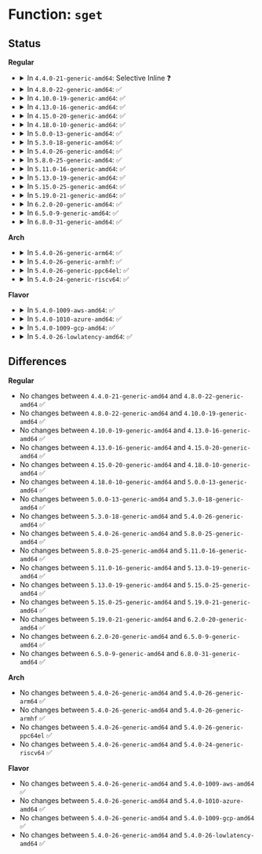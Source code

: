 # Function: <code>sget</code>

## Status
<b>Regular</b>
<ul>
<li>
<details>
<summary>In <code>4.4.0-21-generic-amd64</code>: Selective Inline ❓</summary>

```c
struct super_block * sget(struct file_system_type * type, int (*)(struct super_block *, void *) test, int (*)(struct super_block *, void *) set, int flags, void * data)
```

```json
{
  "name": "sget",
  "collision_type": "Unique Global",
  "inline_type": "Selective",
  "funcs": [
    {
      "addr": 18446744071581006224,
      "name": "sget",
      "external": true,
      "loc": "fs/super.c:528",
      "file": "fs/super.c",
      "inline": "not declared, inlined",
      "caller_inline": [
        "fs/super.c:mount_ns",
        "fs/super.c:mount_nodev",
        "fs/super.c:mount_bdev",
        "fs/super.c:mount_single"
      ],
      "caller_func": [
        "fs/libfs.c:mount_pseudo",
        "fs/kernfs/mount.c:kernfs_mount_ns",
        "fs/devpts/inode.c:devpts_mount",
        "fs/devpts/inode.c:devpts_mount",
        "fs/ecryptfs/main.c:ecryptfs_mount"
      ]
    }
  ],
  "symbols": [
    {
      "addr": 18446744071581006224,
      "name": "sget",
      "section": ".text",
      "bind": "STB_GLOBAL",
      "size": 42
    }
  ]
}
```
</details>
</li>
<li>
<details>
<summary>In <code>4.8.0-22-generic-amd64</code>: ✅</summary>

```c
struct super_block * sget(struct file_system_type * type, int (*)(struct super_block *, void *) test, int (*)(struct super_block *, void *) set, int flags, void * data)
```

```json
{
  "name": "sget",
  "collision_type": "Unique Global",
  "inline_type": "No",
  "funcs": [
    {
      "addr": 18446744071581164608,
      "name": "sget",
      "external": true,
      "loc": "fs/super.c:536",
      "file": "fs/super.c",
      "inline": "seen, unknown",
      "caller_inline": [],
      "caller_func": [
        "fs/super.c:mount_single",
        "fs/super.c:mount_nodev",
        "fs/super.c:mount_bdev",
        "fs/libfs.c:mount_pseudo",
        "fs/devpts/inode.c:devpts_mount",
        "fs/ecryptfs/main.c:ecryptfs_mount"
      ]
    }
  ],
  "symbols": [
    {
      "addr": 18446744071581164608,
      "name": "sget",
      "section": ".text",
      "bind": "STB_GLOBAL",
      "size": 140
    }
  ]
}
```
</details>
</li>
<li>
<details>
<summary>In <code>4.10.0-19-generic-amd64</code>: ✅</summary>

```c
struct super_block * sget(struct file_system_type * type, int (*)(struct super_block *, void *) test, int (*)(struct super_block *, void *) set, int flags, void * data)
```

```json
{
  "name": "sget",
  "collision_type": "Unique Global",
  "inline_type": "No",
  "funcs": [
    {
      "addr": 18446744071581241568,
      "name": "sget",
      "external": true,
      "loc": "fs/super.c:535",
      "file": "fs/super.c",
      "inline": "seen, unknown",
      "caller_inline": [],
      "caller_func": [
        "fs/super.c:mount_single",
        "fs/super.c:mount_nodev",
        "fs/super.c:mount_bdev",
        "fs/ecryptfs/main.c:ecryptfs_mount"
      ]
    }
  ],
  "symbols": [
    {
      "addr": 18446744071581241568,
      "name": "sget",
      "section": ".text",
      "bind": "STB_GLOBAL",
      "size": 154
    }
  ]
}
```
</details>
</li>
<li>
<details>
<summary>In <code>4.13.0-16-generic-amd64</code>: ✅</summary>

```c
struct super_block * sget(struct file_system_type * type, int (*)(struct super_block *, void *) test, int (*)(struct super_block *, void *) set, int flags, void * data)
```

```json
{
  "name": "sget",
  "collision_type": "Unique Global",
  "inline_type": "No",
  "funcs": [
    {
      "addr": 18446744071581288912,
      "name": "sget",
      "external": true,
      "loc": "fs/super.c:538",
      "file": "fs/super.c",
      "inline": "seen, unknown",
      "caller_inline": [],
      "caller_func": [
        "fs/super.c:mount_single",
        "fs/super.c:mount_nodev",
        "fs/super.c:mount_bdev",
        "fs/ecryptfs/main.c:ecryptfs_mount"
      ]
    }
  ],
  "symbols": [
    {
      "addr": 18446744071581288912,
      "name": "sget",
      "section": ".text",
      "bind": "STB_GLOBAL",
      "size": 154
    }
  ]
}
```
</details>
</li>
<li>
<details>
<summary>In <code>4.15.0-20-generic-amd64</code>: ✅</summary>

```c
struct super_block * sget(struct file_system_type * type, int (*)(struct super_block *, void *) test, int (*)(struct super_block *, void *) set, int flags, void * data)
```

```json
{
  "name": "sget",
  "collision_type": "Unique Global",
  "inline_type": "No",
  "funcs": [
    {
      "addr": 18446744071581428576,
      "name": "sget",
      "external": true,
      "loc": "fs/super.c:538",
      "file": "fs/super.c",
      "inline": "seen, unknown",
      "caller_inline": [],
      "caller_func": [
        "fs/super.c:mount_single",
        "fs/super.c:mount_nodev",
        "fs/super.c:mount_bdev",
        "fs/ecryptfs/main.c:ecryptfs_mount"
      ]
    }
  ],
  "symbols": [
    {
      "addr": 18446744071581428576,
      "name": "sget",
      "section": ".text",
      "bind": "STB_GLOBAL",
      "size": 154
    }
  ]
}
```
</details>
</li>
<li>
<details>
<summary>In <code>4.18.0-10-generic-amd64</code>: ✅</summary>

```c
struct super_block * sget(struct file_system_type * type, int (*)(struct super_block *, void *) test, int (*)(struct super_block *, void *) set, int flags, void * data)
```

```json
{
  "name": "sget",
  "collision_type": "Unique Global",
  "inline_type": "No",
  "funcs": [
    {
      "addr": 18446744071581586784,
      "name": "sget",
      "external": true,
      "loc": "fs/super.c:548",
      "file": "fs/super.c",
      "inline": "seen, unknown",
      "caller_inline": [],
      "caller_func": [
        "fs/super.c:mount_single",
        "fs/super.c:mount_nodev",
        "fs/super.c:mount_bdev",
        "fs/ecryptfs/main.c:ecryptfs_mount"
      ]
    }
  ],
  "symbols": [
    {
      "addr": 18446744071581586784,
      "name": "sget",
      "section": ".text",
      "bind": "STB_GLOBAL",
      "size": 164
    }
  ]
}
```
</details>
</li>
<li>
<details>
<summary>In <code>5.0.0-13-generic-amd64</code>: ✅</summary>

```c
struct super_block * sget(struct file_system_type * type, int (*)(struct super_block *, void *) test, int (*)(struct super_block *, void *) set, int flags, void * data)
```

```json
{
  "name": "sget",
  "collision_type": "Unique Global",
  "inline_type": "No",
  "funcs": [
    {
      "addr": 18446744071581672688,
      "name": "sget",
      "external": true,
      "loc": "fs/super.c:552",
      "file": "fs/super.c",
      "inline": "seen, unknown",
      "caller_inline": [],
      "caller_func": [
        "fs/super.c:mount_single",
        "fs/super.c:mount_nodev",
        "fs/super.c:mount_bdev",
        "fs/ecryptfs/main.c:ecryptfs_mount"
      ]
    }
  ],
  "symbols": [
    {
      "addr": 18446744071581672688,
      "name": "sget",
      "section": ".text",
      "bind": "STB_GLOBAL",
      "size": 164
    }
  ]
}
```
</details>
</li>
<li>
<details>
<summary>In <code>5.3.0-18-generic-amd64</code>: ✅</summary>

```c
struct super_block * sget(struct file_system_type * type, int (*)(struct super_block *, void *) test, int (*)(struct super_block *, void *) set, int flags, void * data)
```

```json
{
  "name": "sget",
  "collision_type": "Unique Global",
  "inline_type": "No",
  "funcs": [
    {
      "addr": 18446744071581789696,
      "name": "sget",
      "external": true,
      "loc": "fs/super.c:570",
      "file": "fs/super.c",
      "inline": "seen, unknown",
      "caller_inline": [],
      "caller_func": [
        "fs/super.c:mount_single",
        "fs/super.c:mount_nodev",
        "fs/super.c:mount_bdev",
        "fs/ecryptfs/main.c:ecryptfs_mount"
      ]
    }
  ],
  "symbols": [
    {
      "addr": 18446744071581789696,
      "name": "sget",
      "section": ".text",
      "bind": "STB_GLOBAL",
      "size": 520
    }
  ]
}
```
</details>
</li>
<li>
<details>
<summary>In <code>5.4.0-26-generic-amd64</code>: ✅</summary>

```c
struct super_block * sget(struct file_system_type * type, int (*)(struct super_block *, void *) test, int (*)(struct super_block *, void *) set, int flags, void * data)
```

```json
{
  "name": "sget",
  "collision_type": "Unique Global",
  "inline_type": "No",
  "funcs": [
    {
      "addr": 18446744071581861936,
      "name": "sget",
      "external": true,
      "loc": "fs/super.c:576",
      "file": "fs/super.c",
      "inline": "seen, unknown",
      "caller_inline": [],
      "caller_func": [
        "fs/super.c:mount_single",
        "fs/super.c:mount_nodev",
        "fs/super.c:mount_bdev",
        "fs/ecryptfs/main.c:ecryptfs_mount"
      ]
    }
  ],
  "symbols": [
    {
      "addr": 18446744071581861936,
      "name": "sget",
      "section": ".text",
      "bind": "STB_GLOBAL",
      "size": 520
    }
  ]
}
```
</details>
</li>
<li>
<details>
<summary>In <code>5.8.0-25-generic-amd64</code>: ✅</summary>

```c
struct super_block * sget(struct file_system_type * type, int (*)(struct super_block *, void *) test, int (*)(struct super_block *, void *) set, int flags, void * data)
```

```json
{
  "name": "sget",
  "collision_type": "Unique Global",
  "inline_type": "No",
  "funcs": [
    {
      "addr": 18446744071582087872,
      "name": "sget",
      "external": true,
      "loc": "fs/super.c:576",
      "file": "fs/super.c",
      "inline": "seen, unknown",
      "caller_inline": [],
      "caller_func": [
        "fs/super.c:mount_single",
        "fs/super.c:mount_nodev",
        "fs/super.c:mount_bdev",
        "fs/ecryptfs/main.c:ecryptfs_mount"
      ]
    }
  ],
  "symbols": [
    {
      "addr": 18446744071582087872,
      "name": "sget",
      "section": ".text",
      "bind": "STB_GLOBAL",
      "size": 520
    }
  ]
}
```
</details>
</li>
<li>
<details>
<summary>In <code>5.11.0-16-generic-amd64</code>: ✅</summary>

```c
struct super_block * sget(struct file_system_type * type, int (*)(struct super_block *, void *) test, int (*)(struct super_block *, void *) set, int flags, void * data)
```

```json
{
  "name": "sget",
  "collision_type": "Unique Global",
  "inline_type": "No",
  "funcs": [
    {
      "addr": 18446744071582133536,
      "name": "sget",
      "external": true,
      "loc": "fs/super.c:576",
      "file": "fs/super.c",
      "inline": "seen, unknown",
      "caller_inline": [],
      "caller_func": [
        "fs/super.c:mount_single",
        "fs/super.c:mount_nodev",
        "fs/super.c:mount_bdev",
        "fs/ecryptfs/main.c:ecryptfs_mount"
      ]
    }
  ],
  "symbols": [
    {
      "addr": 18446744071582133536,
      "name": "sget",
      "section": ".text",
      "bind": "STB_GLOBAL",
      "size": 686
    }
  ]
}
```
</details>
</li>
<li>
<details>
<summary>In <code>5.13.0-19-generic-amd64</code>: ✅</summary>

```c
struct super_block * sget(struct file_system_type * type, int (*)(struct super_block *, void *) test, int (*)(struct super_block *, void *) set, int flags, void * data)
```

```json
{
  "name": "sget",
  "collision_type": "Unique Global",
  "inline_type": "No",
  "funcs": [
    {
      "addr": 18446744071582158304,
      "name": "sget",
      "external": true,
      "loc": "fs/super.c:577",
      "file": "fs/super.c",
      "inline": "seen, unknown",
      "caller_inline": [],
      "caller_func": [
        "fs/super.c:mount_single",
        "fs/super.c:mount_nodev",
        "fs/super.c:mount_bdev",
        "fs/ecryptfs/main.c:ecryptfs_mount"
      ]
    }
  ],
  "symbols": [
    {
      "addr": 18446744071582158304,
      "name": "sget",
      "section": ".text",
      "bind": "STB_GLOBAL",
      "size": 686
    }
  ]
}
```
</details>
</li>
<li>
<details>
<summary>In <code>5.15.0-25-generic-amd64</code>: ✅</summary>

```c
struct super_block * sget(struct file_system_type * type, int (*)(struct super_block *, void *) test, int (*)(struct super_block *, void *) set, int flags, void * data)
```

```json
{
  "name": "sget",
  "collision_type": "Unique Global",
  "inline_type": "No",
  "funcs": [
    {
      "addr": 18446744071582475280,
      "name": "sget",
      "external": true,
      "loc": "fs/super.c:577",
      "file": "fs/super.c",
      "inline": "seen, unknown",
      "caller_inline": [],
      "caller_func": [
        "fs/super.c:mount_single",
        "fs/super.c:mount_nodev",
        "fs/super.c:mount_bdev",
        "fs/ecryptfs/main.c:ecryptfs_mount"
      ]
    }
  ],
  "symbols": [
    {
      "addr": 18446744071582475280,
      "name": "sget",
      "section": ".text",
      "bind": "STB_GLOBAL",
      "size": 686
    }
  ]
}
```
</details>
</li>
<li>
<details>
<summary>In <code>5.19.0-21-generic-amd64</code>: ✅</summary>

```c
struct super_block * sget(struct file_system_type * type, int (*)(struct super_block *, void *) test, int (*)(struct super_block *, void *) set, int flags, void * data)
```

```json
{
  "name": "sget",
  "collision_type": "Unique Global",
  "inline_type": "No",
  "funcs": [
    {
      "addr": 18446744071582997376,
      "name": "sget",
      "external": true,
      "loc": "fs/super.c:576",
      "file": "fs/super.c",
      "inline": "seen, unknown",
      "caller_inline": [],
      "caller_func": [
        "fs/super.c:mount_single",
        "fs/super.c:mount_nodev",
        "fs/super.c:mount_bdev",
        "fs/ecryptfs/main.c:ecryptfs_mount"
      ]
    }
  ],
  "symbols": [
    {
      "addr": 18446744071582997376,
      "name": "sget",
      "section": ".text",
      "bind": "STB_GLOBAL",
      "size": 756
    }
  ]
}
```
</details>
</li>
<li>
<details>
<summary>In <code>6.2.0-20-generic-amd64</code>: ✅</summary>

```c
struct super_block * sget(struct file_system_type * type, int (*)(struct super_block *, void *) test, int (*)(struct super_block *, void *) set, int flags, void * data)
```

```json
{
  "name": "sget",
  "collision_type": "Unique Global",
  "inline_type": "No",
  "funcs": [
    {
      "addr": 18446744071583559200,
      "name": "sget",
      "external": true,
      "loc": "fs/super.c:619",
      "file": "fs/super.c",
      "inline": "seen, unknown",
      "caller_inline": [],
      "caller_func": [
        "fs/super.c:mount_single",
        "fs/super.c:mount_nodev",
        "fs/super.c:mount_bdev",
        "fs/ecryptfs/main.c:ecryptfs_mount"
      ]
    }
  ],
  "symbols": [
    {
      "addr": 18446744071583559200,
      "name": "sget",
      "section": ".text",
      "bind": "STB_GLOBAL",
      "size": 756
    }
  ]
}
```
</details>
</li>
<li>
<details>
<summary>In <code>6.5.0-9-generic-amd64</code>: ✅</summary>

```c
struct super_block * sget(struct file_system_type * type, int (*)(struct super_block *, void *) test, int (*)(struct super_block *, void *) set, int flags, void * data)
```

```json
{
  "name": "sget",
  "collision_type": "Unique Global",
  "inline_type": "No",
  "funcs": [
    {
      "addr": 18446744071583775456,
      "name": "sget",
      "external": true,
      "loc": "fs/super.c:626",
      "file": "fs/super.c",
      "inline": "seen, unknown",
      "caller_inline": [],
      "caller_func": [
        "fs/super.c:mount_single",
        "fs/super.c:mount_nodev",
        "fs/super.c:mount_bdev",
        "fs/ecryptfs/main.c:ecryptfs_mount"
      ]
    }
  ],
  "symbols": [
    {
      "addr": 18446744071583775456,
      "name": "sget",
      "section": ".text",
      "bind": "STB_GLOBAL",
      "size": 667
    }
  ]
}
```
</details>
</li>
<li>
<details>
<summary>In <code>6.8.0-31-generic-amd64</code>: ✅</summary>

```c
struct super_block * sget(struct file_system_type * type, int (*)(struct super_block *, void *) test, int (*)(struct super_block *, void *) set, int flags, void * data)
```

```json
{
  "name": "sget",
  "collision_type": "Unique Global",
  "inline_type": "No",
  "funcs": [
    {
      "addr": 18446744071583982080,
      "name": "sget",
      "external": true,
      "loc": "fs/super.c:803",
      "file": "fs/super.c",
      "inline": "seen, unknown",
      "caller_inline": [],
      "caller_func": [
        "fs/super.c:mount_single",
        "fs/super.c:mount_nodev",
        "fs/super.c:mount_bdev",
        "fs/ecryptfs/main.c:ecryptfs_mount"
      ]
    }
  ],
  "symbols": [
    {
      "addr": 18446744071583982080,
      "name": "sget",
      "section": ".text",
      "bind": "STB_GLOBAL",
      "size": 833
    }
  ]
}
```
</details>
</li>
</ul>
<b>Arch</b>
<ul>
<li>
<details>
<summary>In <code>5.4.0-26-generic-arm64</code>: ✅</summary>

```c
struct super_block * sget(struct file_system_type * type, int (*)(struct super_block *, void *) test, int (*)(struct super_block *, void *) set, int flags, void * data)
```

```json
{
  "name": "sget",
  "collision_type": "Unique Global",
  "inline_type": "No",
  "funcs": [
    {
      "addr": 18446603336493331568,
      "name": "sget",
      "external": true,
      "loc": "fs/super.c:576",
      "file": "fs/super.c",
      "inline": "seen, unknown",
      "caller_inline": [],
      "caller_func": [
        "fs/super.c:mount_single",
        "fs/super.c:mount_nodev",
        "fs/super.c:mount_bdev",
        "fs/ecryptfs/main.c:ecryptfs_mount"
      ]
    }
  ],
  "symbols": [
    {
      "addr": 18446603336493331568,
      "name": "sget",
      "section": ".text",
      "bind": "STB_GLOBAL",
      "size": 620
    }
  ]
}
```
</details>
</li>
<li>
<details>
<summary>In <code>5.4.0-26-generic-armhf</code>: ✅</summary>

```c
struct super_block * sget(struct file_system_type * type, int (*)(struct super_block *, void *) test, int (*)(struct super_block *, void *) set, int flags, void * data)
```

```json
{
  "name": "sget",
  "collision_type": "Unique Global",
  "inline_type": "No",
  "funcs": [
    {
      "addr": 3226928628,
      "name": "sget",
      "external": true,
      "loc": "fs/super.c:576",
      "file": "fs/super.c",
      "inline": "seen, unknown",
      "caller_inline": [],
      "caller_func": [
        "fs/super.c:mount_single",
        "fs/super.c:mount_nodev",
        "fs/super.c:mount_bdev",
        "fs/ecryptfs/main.c:ecryptfs_mount"
      ]
    }
  ],
  "symbols": [
    {
      "addr": 3226928628,
      "name": "sget",
      "section": ".text",
      "bind": "STB_GLOBAL",
      "size": 588
    }
  ]
}
```
</details>
</li>
<li>
<details>
<summary>In <code>5.4.0-26-generic-ppc64el</code>: ✅</summary>

```c
struct super_block * sget(struct file_system_type * type, int (*)(struct super_block *, void *) test, int (*)(struct super_block *, void *) set, int flags, void * data)
```

```json
{
  "name": "sget",
  "collision_type": "Unique Global",
  "inline_type": "No",
  "funcs": [
    {
      "addr": 13835058055286876016,
      "name": "sget",
      "external": true,
      "loc": "fs/super.c:576",
      "file": "fs/super.c",
      "inline": "seen, unknown",
      "caller_inline": [],
      "caller_func": [
        "fs/super.c:mount_single",
        "fs/super.c:mount_nodev",
        "fs/super.c:mount_bdev",
        "fs/ecryptfs/main.c:ecryptfs_mount"
      ]
    }
  ],
  "symbols": [
    {
      "addr": 13835058055286876016,
      "name": "sget",
      "section": ".text",
      "bind": "STB_GLOBAL",
      "size": 840
    }
  ]
}
```
</details>
</li>
<li>
<details>
<summary>In <code>5.4.0-24-generic-riscv64</code>: ✅</summary>

```c
struct super_block * sget(struct file_system_type * type, int (*)(struct super_block *, void *) test, int (*)(struct super_block *, void *) set, int flags, void * data)
```

```json
{
  "name": "sget",
  "collision_type": "Unique Global",
  "inline_type": "No",
  "funcs": [
    {
      "addr": 18446743936273065162,
      "name": "sget",
      "external": true,
      "loc": "fs/super.c:576",
      "file": "fs/super.c",
      "inline": "seen, unknown",
      "caller_inline": [],
      "caller_func": [
        "fs/super.c:mount_single",
        "fs/super.c:mount_nodev",
        "fs/super.c:mount_bdev",
        "fs/ecryptfs/main.c:ecryptfs_mount"
      ]
    }
  ],
  "symbols": [
    {
      "addr": 18446743936273065162,
      "name": "sget",
      "section": ".text",
      "bind": "STB_GLOBAL",
      "size": 640
    }
  ]
}
```
</details>
</li>
</ul>
<b>Flavor</b>
<ul>
<li>
<details>
<summary>In <code>5.4.0-1009-aws-amd64</code>: ✅</summary>

```c
struct super_block * sget(struct file_system_type * type, int (*)(struct super_block *, void *) test, int (*)(struct super_block *, void *) set, int flags, void * data)
```

```json
{
  "name": "sget",
  "collision_type": "Unique Global",
  "inline_type": "No",
  "funcs": [
    {
      "addr": 18446744071581830672,
      "name": "sget",
      "external": true,
      "loc": "fs/super.c:576",
      "file": "fs/super.c",
      "inline": "seen, unknown",
      "caller_inline": [],
      "caller_func": [
        "fs/super.c:mount_single",
        "fs/super.c:mount_nodev",
        "fs/super.c:mount_bdev",
        "fs/ecryptfs/main.c:ecryptfs_mount"
      ]
    }
  ],
  "symbols": [
    {
      "addr": 18446744071581830672,
      "name": "sget",
      "section": ".text",
      "bind": "STB_GLOBAL",
      "size": 520
    }
  ]
}
```
</details>
</li>
<li>
<details>
<summary>In <code>5.4.0-1010-azure-amd64</code>: ✅</summary>

```c
struct super_block * sget(struct file_system_type * type, int (*)(struct super_block *, void *) test, int (*)(struct super_block *, void *) set, int flags, void * data)
```

```json
{
  "name": "sget",
  "collision_type": "Unique Global",
  "inline_type": "No",
  "funcs": [
    {
      "addr": 18446744071581768336,
      "name": "sget",
      "external": true,
      "loc": "fs/super.c:576",
      "file": "fs/super.c",
      "inline": "seen, unknown",
      "caller_inline": [],
      "caller_func": [
        "fs/super.c:mount_single",
        "fs/super.c:mount_nodev",
        "fs/super.c:mount_bdev",
        "fs/ecryptfs/main.c:ecryptfs_mount"
      ]
    }
  ],
  "symbols": [
    {
      "addr": 18446744071581768336,
      "name": "sget",
      "section": ".text",
      "bind": "STB_GLOBAL",
      "size": 520
    }
  ]
}
```
</details>
</li>
<li>
<details>
<summary>In <code>5.4.0-1009-gcp-amd64</code>: ✅</summary>

```c
struct super_block * sget(struct file_system_type * type, int (*)(struct super_block *, void *) test, int (*)(struct super_block *, void *) set, int flags, void * data)
```

```json
{
  "name": "sget",
  "collision_type": "Unique Global",
  "inline_type": "No",
  "funcs": [
    {
      "addr": 18446744071581821984,
      "name": "sget",
      "external": true,
      "loc": "fs/super.c:576",
      "file": "fs/super.c",
      "inline": "seen, unknown",
      "caller_inline": [],
      "caller_func": [
        "fs/super.c:mount_single",
        "fs/super.c:mount_nodev",
        "fs/super.c:mount_bdev",
        "fs/ecryptfs/main.c:ecryptfs_mount"
      ]
    }
  ],
  "symbols": [
    {
      "addr": 18446744071581821984,
      "name": "sget",
      "section": ".text",
      "bind": "STB_GLOBAL",
      "size": 520
    }
  ]
}
```
</details>
</li>
<li>
<details>
<summary>In <code>5.4.0-26-lowlatency-amd64</code>: ✅</summary>

```c
struct super_block * sget(struct file_system_type * type, int (*)(struct super_block *, void *) test, int (*)(struct super_block *, void *) set, int flags, void * data)
```

```json
{
  "name": "sget",
  "collision_type": "Unique Global",
  "inline_type": "No",
  "funcs": [
    {
      "addr": 18446744071581892240,
      "name": "sget",
      "external": true,
      "loc": "fs/super.c:576",
      "file": "fs/super.c",
      "inline": "seen, unknown",
      "caller_inline": [],
      "caller_func": [
        "fs/super.c:mount_single",
        "fs/super.c:mount_nodev",
        "fs/super.c:mount_bdev",
        "fs/ecryptfs/main.c:ecryptfs_mount"
      ]
    }
  ],
  "symbols": [
    {
      "addr": 18446744071581892240,
      "name": "sget",
      "section": ".text",
      "bind": "STB_GLOBAL",
      "size": 513
    }
  ]
}
```
</details>
</li>
</ul>

## Differences
<b>Regular</b>
<ul>
<li>
No changes between <code>4.4.0-21-generic-amd64</code> and <code>4.8.0-22-generic-amd64</code> ✅
</li>
<li>
No changes between <code>4.8.0-22-generic-amd64</code> and <code>4.10.0-19-generic-amd64</code> ✅
</li>
<li>
No changes between <code>4.10.0-19-generic-amd64</code> and <code>4.13.0-16-generic-amd64</code> ✅
</li>
<li>
No changes between <code>4.13.0-16-generic-amd64</code> and <code>4.15.0-20-generic-amd64</code> ✅
</li>
<li>
No changes between <code>4.15.0-20-generic-amd64</code> and <code>4.18.0-10-generic-amd64</code> ✅
</li>
<li>
No changes between <code>4.18.0-10-generic-amd64</code> and <code>5.0.0-13-generic-amd64</code> ✅
</li>
<li>
No changes between <code>5.0.0-13-generic-amd64</code> and <code>5.3.0-18-generic-amd64</code> ✅
</li>
<li>
No changes between <code>5.3.0-18-generic-amd64</code> and <code>5.4.0-26-generic-amd64</code> ✅
</li>
<li>
No changes between <code>5.4.0-26-generic-amd64</code> and <code>5.8.0-25-generic-amd64</code> ✅
</li>
<li>
No changes between <code>5.8.0-25-generic-amd64</code> and <code>5.11.0-16-generic-amd64</code> ✅
</li>
<li>
No changes between <code>5.11.0-16-generic-amd64</code> and <code>5.13.0-19-generic-amd64</code> ✅
</li>
<li>
No changes between <code>5.13.0-19-generic-amd64</code> and <code>5.15.0-25-generic-amd64</code> ✅
</li>
<li>
No changes between <code>5.15.0-25-generic-amd64</code> and <code>5.19.0-21-generic-amd64</code> ✅
</li>
<li>
No changes between <code>5.19.0-21-generic-amd64</code> and <code>6.2.0-20-generic-amd64</code> ✅
</li>
<li>
No changes between <code>6.2.0-20-generic-amd64</code> and <code>6.5.0-9-generic-amd64</code> ✅
</li>
<li>
No changes between <code>6.5.0-9-generic-amd64</code> and <code>6.8.0-31-generic-amd64</code> ✅
</li>
</ul>
<b>Arch</b>
<ul>
<li>
No changes between <code>5.4.0-26-generic-amd64</code> and <code>5.4.0-26-generic-arm64</code> ✅
</li>
<li>
No changes between <code>5.4.0-26-generic-amd64</code> and <code>5.4.0-26-generic-armhf</code> ✅
</li>
<li>
No changes between <code>5.4.0-26-generic-amd64</code> and <code>5.4.0-26-generic-ppc64el</code> ✅
</li>
<li>
No changes between <code>5.4.0-26-generic-amd64</code> and <code>5.4.0-24-generic-riscv64</code> ✅
</li>
</ul>
<b>Flavor</b>
<ul>
<li>
No changes between <code>5.4.0-26-generic-amd64</code> and <code>5.4.0-1009-aws-amd64</code> ✅
</li>
<li>
No changes between <code>5.4.0-26-generic-amd64</code> and <code>5.4.0-1010-azure-amd64</code> ✅
</li>
<li>
No changes between <code>5.4.0-26-generic-amd64</code> and <code>5.4.0-1009-gcp-amd64</code> ✅
</li>
<li>
No changes between <code>5.4.0-26-generic-amd64</code> and <code>5.4.0-26-lowlatency-amd64</code> ✅
</li>
</ul>
